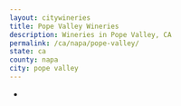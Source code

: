 ```yaml
---
layout: citywineries
title: Pope Valley Wineries
description: Wineries in Pope Valley, CA
permalink: /ca/napa/pope-valley/
state: ca
county: napa
city: pope valley
---
```

-
